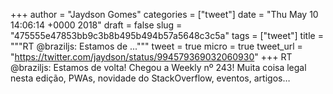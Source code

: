 
+++
author = "Jaydson Gomes"
categories = ["tweet"]
date = "Thu May 10 14:06:14 +0000 2018"
draft = false
slug = "475555e47853bb9c3b8b495b494b57a5648c3c5a"
tags = ["tweet"]
title = """RT @braziljs: Estamos de ..."""
tweet = true
micro = true
tweet_url = "https://twitter.com/jaydson/status/994579369032060930"
+++
RT @braziljs: Estamos de volta! Chegou a Weekly nº 243! 
Muita coisa legal nesta edição, PWAs, novidade do StackOverflow, eventos, artigos…
